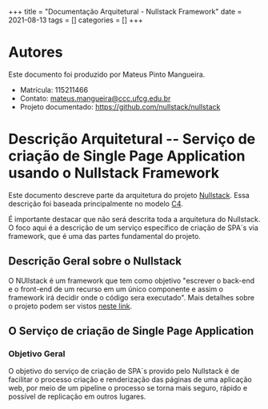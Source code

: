 +++
title = "Documentação Arquitetural - Nullstack Framework"
date = 2021-08-13
tags = []
categories = []
+++

# Autores

Este documento foi produzido por Mateus Pinto Mangueira.

- Matrícula: 115211466
- Contato: mateus.mangueira@ccc.ufcg.edu.br
- Projeto documentado: https://github.com/nullstack/nullstack

# Descrição Arquitetural -- Serviço de criação de Single Page Application usando o Nullstack Framework

Este documento descreve parte da arquitetura do projeto [Nullstack](https://github.com/nullstack/nullstack). Essa descrição foi baseada principalmente no modelo [C4](https://c4model.com/).

É importante destacar que não será descrita toda a arquitetura do Nullstack. O foco aqui é a descrição de um serviço específico de criação de SPA´s via framework, que é uma das partes fundamental do projeto.


## Descrição Geral sobre o Nullstack

O NUllstack é um framework que tem como objetivo "escrever o back-end e o front-end de um recurso em um único componente e assim o framework irá decidir onde o código sera executado". Mais detalhes sobre o projeto podem ser vistos [neste link](https://nullstack.app/pt-br).

## O Serviço de criação de Single Page Application

### Objetivo Geral

O objetivo do serviço de criação de SPA´s provido pelo Nullstack é de facilitar o processo criação e renderização das páginas de uma aplicação web, por meio de um pipeline o processo se torna mais seguro, rápido e possível de replicação em outros lugares.